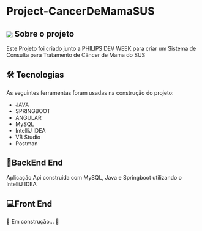 # Project-CancerDeMamaSUS

##  <img align="center" src="https://img.icons8.com/color/48/000000/hospital.png"/>  Sobre o projeto
Este Projeto foi criado junto a PHILIPS DEV WEEK para criar um Sistema de Consulta para Tratamento de Câncer de Mama do SUS 


## 🛠 Tecnologias
As seguintes ferramentas foram usadas na construção do projeto:

- JAVA
- SPRINGBOOT
- ANGULAR
- MySQL 
- IntelliJ IDEA
- VB Studio
- Postman

## 🚀BackEnd End 
Aplicação Api construida com MySQL, Java e Springboot utilizando o IntelliJ IDEA

## 💻Front End 
🚧 Em construção... 🚧
